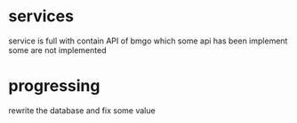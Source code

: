 # services 
service is full with contain API of bmgo which some api has been implement 
some are not implemented 


# progressing

 rewrite the database and fix some value